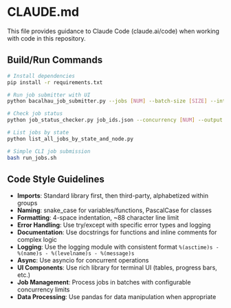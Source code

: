 # CLAUDE.md

This file provides guidance to Claude Code (claude.ai/code) when working with code in this repository.

## Build/Run Commands

```bash
# Install dependencies
pip install -r requirements.txt

# Run job submitter with UI
python bacalhau_job_submitter.py --jobs [NUM] --batch-size [SIZE] --interval [SECS] --job-spec job.yaml --output job_ids.json

# Check job status 
python job_status_checker.py job_ids.json --concurrency [NUM] --output status_results.json

# List jobs by state
python list_all_jobs_by_state_and_node.py

# Simple CLI job submission
bash run_jobs.sh
```

## Code Style Guidelines

- **Imports**: Standard library first, then third-party, alphabetized within groups
- **Naming**: snake_case for variables/functions, PascalCase for classes
- **Formatting**: 4-space indentation, ~88 character line limit
- **Error Handling**: Use try/except with specific error types and logging
- **Documentation**: Use docstrings for functions and inline comments for complex logic
- **Logging**: Use the logging module with consistent format `%(asctime)s - %(name)s - %(levelname)s - %(message)s`
- **Async**: Use asyncio for concurrent operations
- **UI Components**: Use rich library for terminal UI (tables, progress bars, etc.)
- **Job Management**: Process jobs in batches with configurable concurrency limits
- **Data Processing**: Use pandas for data manipulation when appropriate